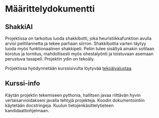 # Määrittelydokumentti

## ShakkiAI

Projektissa on tarkoitus luoda shakkibotti, joka heuristiikkafunktion avulla arvioi pelitilannetta ja tekee parhaan siirron. Shakkibottia varten täytyy luoda myös funktionaalinen shakkipeli. Peliin tulee sisältyä ainakin sotilaan korotus ja tornitus, mahdollisesti myös ohestalyönti ja toistuvaan asemaan perustuva tasapeli. Projektin ydin on tekoäly.

Projektissa hyödynnetään kurssisivulta löytyvää [tekoälyalustaa](https://algolabra-hy.github.io/aiplatform-fi).

## Kurssi-info

Käytän projektin tekemiseen pythonia, hallitsen javaa riittävän hyvin vertaisarvioidakseni javalla tehtyjä projekteja. Koodin dokumentointiin käytetään docstringeja. Kuulun tietojenkäsittelytieteen kandidaattiohjelmaan.